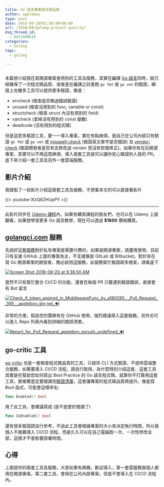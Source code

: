 ```yaml
---
title: Go 語言專案程式碼品質
author: appleboy
type: post
date: 2018-09-20T01:58:00+00:00
url: /2018/09/golang-project-quality/
dsq_thread_id:
  - 6921980610
categories:
  - Golang
tags:
  - golang

---
```

[<img src="https://i2.wp.com/farm1.staticflickr.com/805/39050902230_b1d91bc120_z.jpg?w=840&#038;ssl=1" alt="" data-recalc-dims="1" />][1]

本篇想介紹我在寫開源專案會用到的工具及服務，其實在編譯 [Go 語言][2]同時，就已經確保了一次程式碼品質，或者是在編譯之前會跑 `go fmt` 或 `go vet` 的驗證，網路上也蠻多工具可以提供更多驗證，像是：

  * errcheck (檢查是否略過錯誤驗證)
  * unused (檢查沒用到的 func, variable or const)
  * structcheck (檢查 struct 內沒有用到的 field)
  * varcheck (拿掉沒有用到的 const 變數)
  * deadcode (沒有用到的程式碼)

但是這麼多驗證工具，要一一導入專案，實在有點麻煩，我自己在公司內部只有驗證 `go fmt` 或 `go vet` 或 [misspell-check][3] (驗證英文單字是否錯誤) 及 [vendor-check][4] (驗證開發者是否有去修改過 vendor 而沒有恢復修正)。如果你有在玩開源專案，其實可以不用這麼麻煩，導入兩套工具就可以讓你安心驗證別人發的 PR。底下來介紹一套工具及另外一套雲端服務。

<!--more-->

## 影片介紹

我錄製了一段影片介紹這兩套工具及服務，不想看本文的可以直接看影片

{{< youtube lXzQ8ZHUpPY >}}

* * *

此影片同步在 [Udemy 課程][5]內，如果有購買課程的朋友們，也可以在 Udemy 上面觀看，如果想學習更多 Go 語言教學，現在可以透過 **$1800** 價格購買。

## [golangci.com][6] 服務

先說好這[套服務][6]對於私有專案是需要付費的，如果是開源專案，請盡情使用，目前只有支援 GitHub 上面的專案為主，不支援像是 GitLab 或 Bitbucket。對於有在寫 Go 開源專案的開發者，務必啟用這服務，此服務幫忙驗證超多檢查，請看底下

[<img src="https://i0.wp.com/farm2.staticflickr.com/1862/44793421681_3904269fcb_z.jpg?w=840&#038;ssl=1" alt="Screen Shot 2018-09-20 at 9.36.50 AM" data-recalc-dims="1" />][7]

當然不只有幫忙整合 CI/CD 的功能，還會在每個 PR 只要遇到驗證錯誤，直接會有 Bot 留言

[<img src="https://i0.wp.com/farm2.staticflickr.com/1897/43883330085_69c9627d22_z.jpg?w=840&#038;ssl=1" alt="Check_if_token_expired_in_MiddlewareFunc_by_a180285_·_Pull_Request__169_·_appleboy_gin-jwt_🔊" data-recalc-dims="1" />][8]

非常的方便，假設您的團隊有在 GitHub 使用，強烈建議導入這套服務。另外也可以進入 Repo 列表內看到詳細的錯誤清單。

[<img src="https://i0.wp.com/farm2.staticflickr.com/1896/29857249697_2257aee20f_z.jpg?w=840&#038;ssl=1" alt="Report_for_Pull_Request_appleboy_gorush_undefined_🔊" data-recalc-dims="1" />][9]

## go-critic 工具

[go-critic][10] 也是一套檢查程式碼品質的工具，只提供 CLI 方式驗證，不提供雲端整合服務，如果要導入 CI/CD 流程，請自行取用，為什麼特別介紹這套，這套工具其實是在幫助您如何寫出 Best Practice 的 Go 語言程式碼，就算你不打算用這套工具，那推薦壹定要閱讀完[驗證清單][11]，這會讓專案的程式碼品質再提升。像是寫 Bool 函式，可能會這樣命名:

```go
func Enabled() bool
```

用了此工具，會建議寫成 (是不是更好閱讀了)

```go
func IsEnabled() bool
```

還有很多驗證請自行參考，不過此工具會根據專案的大小來決定執行時間，所以我個人不推薦導入 CI/CD 流程，而是久久可以在自己電腦跑一次，一次性修改全部，這樣才不會影響部署時間。

## 心得

上面提供的兩套工具及服務，大家如果有興趣，歡迎導入，第一套雲服務我個人都用在開源專案，第二套工具，會用在公司內部專案，但是不會導入在 CI/CD 流程內。

 [1]: https://i2.wp.com/farm1.staticflickr.com/805/39050902230_b1d91bc120_z.jpg?ssl=1
 [2]: https://golang.org
 [3]: github.com/client9/misspell
 [4]: https://github.com/kardianos/govendor
 [5]: https://www.udemy.com/golang-fight/?couponCode=GOLANG-TOP
 [6]: https://golangci.com/
 [7]: https://www.flickr.com/photos/appleboy/44793421681/in/dateposted-public/ "Screen Shot 2018-09-20 at 9.36.50 AM"
 [8]: https://www.flickr.com/photos/appleboy/43883330085/in/dateposted-public/ "Check_if_token_expired_in_MiddlewareFunc_by_a180285_·_Pull_Request__169_·_appleboy_gin-jwt_🔊"
 [9]: https://www.flickr.com/photos/appleboy/29857249697/in/dateposted-public/ "Report_for_Pull_Request_appleboy_gorush_undefined_🔊"
 [10]: https://go-critic.github.io/
 [11]: https://go-critic.github.io/overview.html
